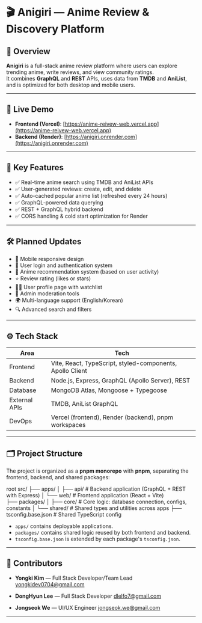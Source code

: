 # 🎬 Anigiri — Anime Review & Discovery Platform

## 📌 Overview

**Anigiri** is a full-stack anime review platform where users can explore trending anime, write reviews, and view community ratings.  
It combines **GraphQL** and **REST** APIs, uses data from **TMDB** and **AniList**, and is optimized for both desktop and mobile users.

---

## 🚀 Live Demo

- **Frontend (Vercel)**: [https://anime-reivew-web.vercel.app](https://anime-reivew-web.vercel.app)  
- **Backend (Render)**: [https://anigiri.onrender.com](https://anigiri.onrender.com)

---

## 🧩 Key Features

- ✅ Real-time anime search using TMDB and AniList APIs  
- ✅ User-generated reviews: create, edit, and delete  
- ✅ Auto-cached popular anime list (refreshed every 24 hours)  
- ✅ GraphQL-powered data querying    
- ✅ REST + GraphQL hybrid backend  
- ✅ CORS handling & cold start optimization for Render

---

## 🛠 Planned Updates

- 📱 Mobile responsive design
- 🔐 User login and authentication system
- 🤖 Anime recommendation system (based on user activity)
- ⭐ Review rating (likes or stars)
- 🧑‍💻 User profile page with watchlist
- 🧹 Admin moderation tools
- 🌍 Multi-language support (English/Korean)
- 🔍 Advanced search and filters

---

## ⚙️ Tech Stack

| Area          | Tech                        |
|---------------|-----------------------------|
| Frontend      | Vite, React, TypeScript, styled-components, Apollo Client |
| Backend       | Node.js, Express, GraphQL (Apollo Server), REST |
| Database      | MongoDB Atlas, Mongoose + Typegoose |
| External APIs | TMDB, AniList GraphQL       |
| DevOps        | Vercel (frontend), Render (backend), pnpm workspaces |

---

## 🗂 Project Structure

The project is organized as a **pnpm monorepo** with **pnpm**, separating the frontend, backend, and shared packages:

root src/ ├── apps/ │ ├── api/ # Backend application (GraphQL + REST with Express) │ 
                      └── web/ # Frontend application (React + Vite)             
          ├── packages/ │ ├── core/ # Core logic: database connection, configs, constants │ 
                          └── shared/ # Shared types and utilities across apps 
├── tsconfig.base.json # Shared TypeScript config


- `apps/` contains deployable applications.
- `packages/` contains shared logic reused by both frontend and backend.
- `tsconfig.base.json` is extended by each package's `tsconfig.json`.

---

## 👥 Contributors

- **Yongki Kim** — Full Stack Developer/Team Lead
  [yongkidev0704@gmail.com](mailto:yongkidev0704@gmail.com)
  
- **DongHyun Lee** — Full Stack Developer
  [dlelfo7@gmail.com](mailto:dlelfo7@gmail.com)
  
- **Jongseok We** — UI/UX Engineer
  [jongseok.we@gmail.com](mailto:jongseok.we@gmail.com)
  
---

